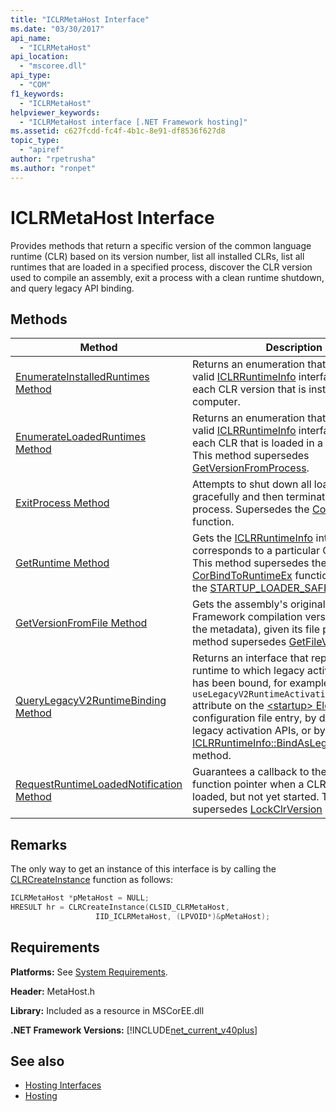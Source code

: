 ```yaml
---
title: "ICLRMetaHost Interface"
ms.date: "03/30/2017"
api_name: 
  - "ICLRMetaHost"
api_location: 
  - "mscoree.dll"
api_type: 
  - "COM"
f1_keywords: 
  - "ICLRMetaHost"
helpviewer_keywords: 
  - "ICLRMetaHost interface [.NET Framework hosting]"
ms.assetid: c627fcdd-fc4f-4b1c-8e91-df8536f627d8
topic_type: 
  - "apiref"
author: "rpetrusha"
ms.author: "ronpet"
---
```

# ICLRMetaHost Interface
Provides methods that return a specific version of the common language runtime (CLR) based on its version number, list all installed CLRs, list all runtimes that are loaded in a specified process, discover the CLR version used to compile an assembly, exit a process with a clean runtime shutdown, and query legacy API binding.  
  
## Methods  
  
|Method|Description|  
|------------|-----------------|  
|[EnumerateInstalledRuntimes Method](../../../../docs/framework/unmanaged-api/hosting/iclrmetahost-enumerateinstalledruntimes-method.md)|Returns an enumeration that contains a valid [ICLRRuntimeInfo](../../../../docs/framework/unmanaged-api/hosting/iclrruntimeinfo-interface.md) interface pointer for each CLR version that is installed on a computer.|  
|[EnumerateLoadedRuntimes Method](../../../../docs/framework/unmanaged-api/hosting/iclrmetahost-enumerateloadedruntimes-method.md)|Returns an enumeration that contains a valid [ICLRRuntimeInfo](../../../../docs/framework/unmanaged-api/hosting/iclrruntimeinfo-interface.md) interface pointer for each CLR that is loaded in a given process. This method supersedes [GetVersionFromProcess](../../../../docs/framework/unmanaged-api/hosting/getversionfromprocess-function.md).|  
|[ExitProcess Method](../../../../docs/framework/unmanaged-api/hosting/iclrmetahost-exitprocess-method.md)|Attempts to shut down all loaded runtimes gracefully and then terminates the process. Supersedes the [CorExitProcess](../../../../docs/framework/unmanaged-api/hosting/corexitprocess-function.md) function.|  
|[GetRuntime Method](../../../../docs/framework/unmanaged-api/hosting/iclrmetahost-getruntime-method.md)|Gets the [ICLRRuntimeInfo](../../../../docs/framework/unmanaged-api/hosting/iclrruntimeinfo-interface.md) interface that corresponds to a particular CLR version. This method supersedes the [CorBindToRuntimeEx](../../../../docs/framework/unmanaged-api/hosting/corbindtoruntimeex-function.md) function used with the [STARTUP_LOADER_SAFEMODE](../../../../docs/framework/unmanaged-api/hosting/startup-flags-enumeration.md) flag.|  
|[GetVersionFromFile Method](../../../../docs/framework/unmanaged-api/hosting/iclrmetahost-getversionfromfile-method.md)|Gets the assembly's original .NET Framework compilation version (stored in the metadata), given its file path. This method supersedes [GetFileVersion](../../../../docs/framework/unmanaged-api/hosting/getfileversion-function.md).|  
|[QueryLegacyV2RuntimeBinding Method](../../../../docs/framework/unmanaged-api/hosting/iclrmetahost-querylegacyv2runtimebinding-method.md)|Returns an interface that represents a runtime to which legacy activation policy has been bound, for example by using the `useLegacyV2RuntimeActivationPolicy` attribute on the [\<startup> Element](../../../../docs/framework/configure-apps/file-schema/startup/startup-element.md) configuration file entry, by direct use of the legacy activation APIs, or by calling the [ICLRRuntimeInfo::BindAsLegacyV2Runtime](../../../../docs/framework/unmanaged-api/hosting/iclrruntimeinfo-bindaslegacyv2runtime-method.md) method.|  
|[RequestRuntimeLoadedNotification Method](../../../../docs/framework/unmanaged-api/hosting/iclrmetahost-requestruntimeloadednotification-method.md)|Guarantees a callback to the specified function pointer when a CLR version is first loaded, but not yet started. This method supersedes [LockClrVersion](../../../../docs/framework/unmanaged-api/hosting/lockclrversion-function.md)|  
  
## Remarks  
 The only way to get an instance of this interface is by calling the [CLRCreateInstance](../../../../docs/framework/unmanaged-api/hosting/clrcreateinstance-function.md) function as follows:  
  
```cpp  
ICLRMetaHost *pMetaHost = NULL;  
HRESULT hr = CLRCreateInstance(CLSID_CLRMetaHost,  
                   IID_ICLRMetaHost, (LPVOID*)&pMetaHost);  
```  
  
## Requirements  
 **Platforms:** See [System Requirements](../../../../docs/framework/get-started/system-requirements.md).  
  
 **Header:** MetaHost.h  
  
 **Library:** Included as a resource in MSCorEE.dll  
  
 **.NET Framework Versions:** [!INCLUDE[net_current_v40plus](../../../../includes/net-current-v40plus-md.md)]  
  
## See also

- [Hosting Interfaces](../../../../docs/framework/unmanaged-api/hosting/hosting-interfaces.md)
- [Hosting](../../../../docs/framework/unmanaged-api/hosting/index.md)
